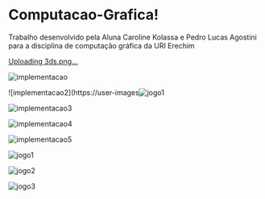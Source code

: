 # Computacao-Grafica!

Trabalho desenvolvido pela Aluna Caroline Kolassa e Pedro Lucas Agostini para a disciplina de computação gráfica da URI Erechim 

[Uploading 3ds.png…]()

![implementacao](https://user-images.githubusercontent.com/61890562/210184558-fddb2791-6682-45d9-be11-e8bfaa44b64f.png)

![implementacao2](https://user-images![jogo1](https://user-images.githubusercontent.com/61890562/210184566-81a58693-f2c5-4441-805f-ab808f34304c.jpeg)

![implementacao3](https://user-images.githubusercontent.com/61890562/210184570-00b898d8-9434-4372-8f24-c91b3b9f04e2.png)

![implementacao4](https://user-images.githubusercontent.com/61890562/210184571-08545ad4-0ca5-4d08-a47e-b88663f425bc.png)

![implementacao5](https://user-images.githubusercontent.com/61890562/210184562-6d10231f-a796-4708-b2d7-a0c9c05be826.png)

![jogo1](https://user-images.githubusercontent.com/61890562/210184600-1cda9925-ff63-4b70-88f0-8dc0376e5d7b.jpeg)

![jogo2](https://user-images.githubusercontent.com/61890562/210184567-b957d10e-3e6e-4920-8af2-bf13a998a30a.jpeg)

![jogo3](https://user-images.githubusercontent.com/61890562/210184569-47fadd4e-4d09-48c3-a390-f805a5d822f3.jpeg)

